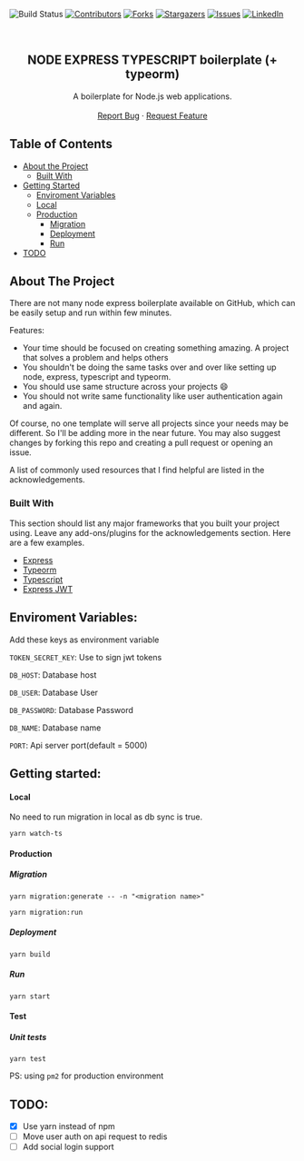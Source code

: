 ![Build Status](https://github.com/a7urag/node-express-mysql-typescript-api-boilerplate/workflows/CI/badge.svg)
[![Contributors][contributors-shield]][contributors-url]
[![Forks][forks-shield]][forks-url]
[![Stargazers][stars-shield]][stars-url]
[![Issues][issues-shield]][issues-url]
[![LinkedIn][linkedin-shield]][linkedin-url]


<br />
<p align="center">
  
  <h2 align="center">NODE EXPRESS TYPESCRIPT boilerplate (+ typeorm)</h2>

  <p align="center">
    A boilerplate for Node.js web applications.
    <br />
    <br />
    <a href="https://github.com/a7urag/node-express-mysql-typescript-api-boilerplate/issues">Report Bug</a>
    ·
    <a href="https://github.com/a7urag/node-express-mysql-typescript-api-boilerplate/issues">Request Feature</a>
  </p>
</p>
<!-- TABLE OF CONTENTS -->

## Table of Contents

* [About the Project](#about-the-project)
  * [Built With](#built-with)
* [Getting Started](#getting-started)
  * [Enviroment Variables](enviroment-variables)
  * [Local](#local)
  * [Production](#production)
    * [Migration](#migration)
    * [Deployment](#deployment)
    * [Run](#run)
* [TODO](#todo)

<!-- ABOUT THE PROJECT -->
## About The Project

There are not many node express boilerplate available on GitHub, 
which can be easily setup and run within few minutes.

Features:
* Your time should be focused on creating something amazing. A project that solves a problem and helps others
* You shouldn't be doing the same tasks over and over like setting up node, express, typescript and typeorm.
* You should use same structure across your projects :smile:
* You should not write same functionality like user authentication again and again.

Of course, no one template will serve all projects since your needs may be different. So I'll be adding more in the near future. You may also suggest changes by forking this repo and creating a pull request or opening an issue.

A list of commonly used resources that I find helpful are listed in the acknowledgements.

### Built With
This section should list any major frameworks that you built your project using. Leave any add-ons/plugins for the acknowledgements section. Here are a few examples.
* [Express](https://expressjs.com/)
* [Typeorm](https://typeorm.io/#/)
* [Typescript](https://www.typescriptlang.org/docs/home.html)
* [Express JWT](https://www.npmjs.com/package/express-jwt)

## Enviroment Variables:

Add these keys as environment variable

`TOKEN_SECRET_KEY`: Use to sign jwt tokens

`DB_HOST`: Database host

`DB_USER`: Database User

`DB_PASSWORD`: Database Password

`DB_NAME`: Database name

`PORT`: Api server port(default = 5000)

## Getting started:

#### Local

No need to run migration in local as db sync is true.

    yarn watch-ts  


#### Production

##### Migration

    yarn migration:generate -- -n "<migration name>"

    yarn migration:run

##### Deployment
    yarn build
##### Run
    yarn start  
    
#### Test
##### Unit tests
    yarn test

PS: using `pm2` for production environment

## TODO:
- [x] Use yarn instead of npm
- [ ] Move user auth on api request to redis
- [ ] Add social login support

<!-- MARKDOWN LINKS & IMAGES -->
<!-- https://www.markdownguide.org/basic-syntax/#reference-style-links -->
[contributors-shield]: https://img.shields.io/github/contributors/a7urag/node-express-mysql-typescript-api-boilerplate.svg?style=flat-square
[contributors-url]: https://github.com/a7urag/node-express-mysql-typescript-api-boilerplate/graphs/contributors
[forks-shield]: https://img.shields.io/github/forks/a7urag/node-express-mysql-typescript-api-boilerplate.svg?style=flat-square
[forks-url]: https://github.com/a7urag/node-express-mysql-typescript-api-boilerplate/network/members
[stars-shield]: https://img.shields.io/github/stars/a7urag/node-express-mysql-typescript-api-boilerplate.svg?style=flat-square
[stars-url]: https://github.com/a7urag/node-express-mysql-typescript-api-boilerplate/stargazers
[issues-shield]: https://img.shields.io/github/issues/a7urag/node-express-mysql-typescript-api-boilerplate.svg?style=flat-square
[issues-url]: https://github.com/a7urag/node-express-mysql-typescript-api-boilerplate/issues
[linkedin-shield]: https://img.shields.io/badge/-LinkedIn-black.svg?style=flat-square&logo=linkedin&colorB=555
[linkedin-url]: https://www.linkedin.com/in/a7urag/
[product-screenshot]: images/screenshot.png
